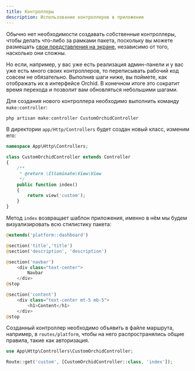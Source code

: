 ```yaml
---
title: Контроллеры
description: Использование контроллеров в приложении
---
```



Обычно нет необходимости создавать собственные контроллеры, чтобы делать что-либо за рамками пакета, поскольку вы можете размещать [ свои представления на экране](/ru/docs/custom-template/#views), независимо от того, насколько они сложны.

Но если, например, у вас уже есть реализация админ-панели и у вас уже есть много своих контроллеров, то переписывать рабочий код совсем не обязательно. Выполнив шаги ниже, вы поймете, как отображать их в интерфейсе Orchid. В конечном итоге это сократит время перехода и позволит вам обновляться небольшими шагами.



Для создания нового контроллера необходимо выполнить команду `make:controller`:

```php
php artisan make:controller CustomOrchidController
```

В директории `app/Http/Controllers` будет создан новый класс, изменим его:

```php
namespace App\Http\Controllers;

class CustomOrchidController extends Controller
{
    /**
     * @return \Illuminate\View\View
     */
    public function index()
    {
        return view('custom');
    }
}

```

Метод `index` возвращает шаблон приложения, именно в нём мы будем визуализировать всю стилистику пакета:

```php
@extends('platform::dashboard')

@section('title','title')
@section('description', 'description')

@section('navbar')
    <div class="text-center">
        Navbar
    </div>
@stop

@section('content')
    <div class="text-center mt-5 mb-5">
        <h1>Content</h1>
    </div>
@stop
```

Созданный контроллер необходимо объявить в файле маршрута, например, в `routes/platform`,
чтобы на него распространялись общие правила, такие как авторизация.

```php
use App\Http\Controllers\CustomOrchidController;

Route::get('custom', [CustomOrchidController::class, 'index']);
```
